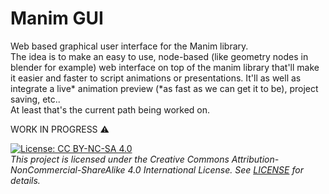 # Manim GUI
Web based graphical user interface for the Manim library.\
The idea is to make an easy to use, node-based (like geometry nodes in blender for example) web interface on top of the manim library that'll make it easier and faster to script animations or presentations. It'll as well as integrate a live* animation preview (*as fast as we can get it to be), project saving, etc..\
At least that's the current path being worked on.

WORK IN PROGRESS ⚠️


[![License: CC BY-NC-SA 4.0](https://img.shields.io/badge/License-CC%20BY--NC--SA%204.0-lightgrey.svg)](https://creativecommons.org/licenses/by-nc-sa/4.0/)\
*This project is licensed under the Creative Commons Attribution-NonCommercial-ShareAlike 4.0 International License. See [LICENSE](LICENSE) for details.*
